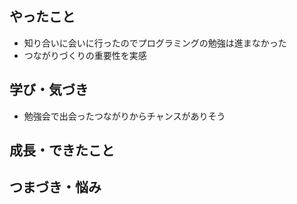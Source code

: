 ## やったこと
- 知り合いに会いに行ったのでプログラミングの勉強は進まなかった
- つながりづくりの重要性を実感
## 学び・気づき
- 勉強会で出会ったつながりからチャンスがありそう

## 成長・できたこと


## つまづき・悩み